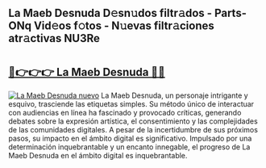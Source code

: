 ## La Maeb Desnuda D𝚎sn𝚞dos filtr𝚊dos - Parts-ONq Vid𝚎os f𝚘tos - N𝚞evas filtr𝚊ciones atr𝚊ctivas NU3Re

# <h2><a href="http://mb7au8.tromn.icu/?c=La+Maeb+Desnuda">🔗👉👉👉 La Maeb Desnuda 🔗🔗</a></h2>

[![La Maeb Desnuda nuevo](https://i.imgur.com/pEAQMta.gif)](http://mb7au8.tromn.icu/?c=La+Maeb+Desnuda)
La Maeb Desnuda, un personaje intrigante y esquivo, trasciende las etiquetas simples. Su método único de interactuar con audiencias en línea ha fascinado y provocado críticas, generando debates sobre la expresión artística, el consentimiento y las complejidades de las comunidades digitales. A pesar de la incertidumbre de sus próximos pasos, su impacto en el ámbito digital es significativo. Impulsado por una determinación inquebrantable y un encanto innegable, el progreso de La Maeb Desnuda en el ámbito digital es inquebrantable.
